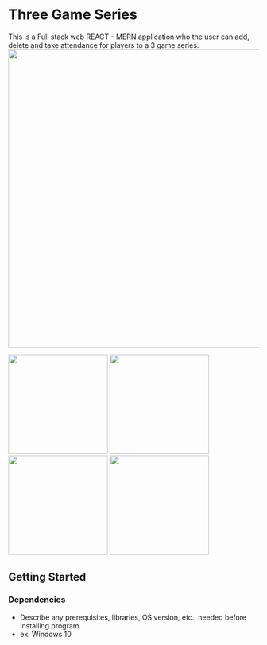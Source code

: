 # Three Game Series

This is a Full stack web REACT - MERN application who the user can add, delete and take attendance for players to a 3 game series.
<img src="https://www.kmazarakis.com/images/projects/three_game_series/1.PNG" width="1000" height="600">

<img src="https://www.kmazarakis.com/images/projects/three_game_series/2.PNG" width="200" height="200">

<img src="https://www.kmazarakis.com/images/projects/three_game_series/3.PNG" width="200" height="200">

<img src="https://www.kmazarakis.com/images/projects/three_game_series/4.PNG" width="200" height="200">

<img src="https://www.kmazarakis.com/images/projects/three_game_series/5.PNG" width="200" height="200">

## Getting Started

### Dependencies

* Describe any prerequisites, libraries, OS version, etc., needed before installing program.
* ex. Windows 10
